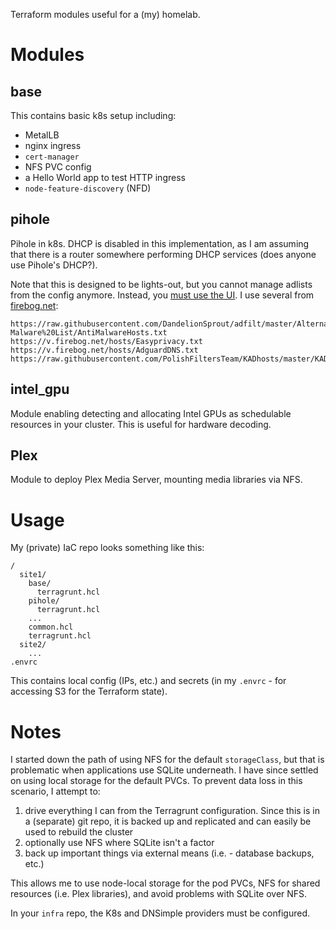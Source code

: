 Terraform modules useful for a (my) homelab.

# Modules
## base

This contains basic k8s setup including:

- MetalLB
- nginx ingress
- `cert-manager`
- NFS PVC config
- a Hello World app to test HTTP ingress
- `node-feature-discovery` (NFD)

## pihole

Pihole in k8s. DHCP is disabled in this implementation, as I am assuming that there is a router somewhere performing DHCP services (does anyone use Pihole's DHCP?).

Note that this is designed to be lights-out, but you cannot manage adlists from the config anymore. Instead, you [must use the UI](https://discourse.pi-hole.net/t/how-to-update-adlists-from-adlists-list-file/38370). I use several from [firebog.net]():

    https://raw.githubusercontent.com/DandelionSprout/adfilt/master/Alternate%20versions%20Anti-Malware%20List/AntiMalwareHosts.txt
    https://v.firebog.net/hosts/Easyprivacy.txt
    https://v.firebog.net/hosts/AdguardDNS.txt
    https://raw.githubusercontent.com/PolishFiltersTeam/KADhosts/master/KADhosts.txt

## intel_gpu

Module enabling detecting and allocating Intel GPUs as schedulable resources in your cluster. This is useful for hardware decoding.

## Plex

Module to deploy Plex Media Server, mounting media libraries via NFS.

# Usage

My (private) IaC repo looks something like this:

    /
      site1/
        base/
          terragrunt.hcl
        pihole/
          terragrunt.hcl
        ...
        common.hcl
        terragrunt.hcl
      site2/
        ...
    .envrc

This contains local config (IPs, etc.) and secrets (in my `.envrc` - for accessing S3 for the Terraform state).

# Notes

I started down the path of using NFS for the default `storageClass`, but that is problematic when applications use SQLite underneath. I have since settled on using local storage for the default PVCs. To prevent data loss in this scenario, I attempt to:

1. drive everything I can from the Terragrunt configuration. Since this is in a (separate) git repo, it is backed up and replicated and can easily be used to rebuild the cluster
1. optionally use NFS where SQLite isn't a factor
1. back up important things via external means (i.e. - database backups, etc.)

This allows me to use node-local storage for the pod PVCs, NFS for shared resources (i.e. Plex libraries), and avoid problems with SQLite over NFS.

In your `infra` repo, the K8s and DNSimple providers must be configured.
